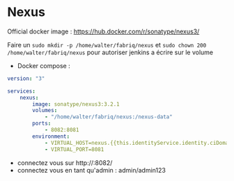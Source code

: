 Nexus
============

Official docker image : https://hub.docker.com/r/sonatype/nexus3/

Faire un `sudo mkdir -p /home/walter/fabriq/nexus` et `sudo chown 200 /home/walter/fabriq/nexus` pour autoriser jenkins a écrire sur le volume  

* Docker compose :

```yml
version: "3"

services:
    nexus:
        image: sonatype/nexus3:3.2.1
        volumes:
            - "/home/walter/fabriq/nexus:/nexus-data"
        ports:
            - 8082:8081 
        environment:
            - VIRTUAL_HOST=nexus.{{this.identityService.identity.ciDomain}}
            - VIRTUAL_PORT=8081  

```

* connectez vous sur 
http://<IP>:8082/
* connectez vous en tant qu'admin : admin/admin123


